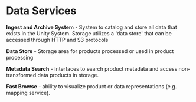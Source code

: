 # Data Services

**Ingest and Archive System** - System to catalog and store all data that exists in the Unity System. Storage utilizes a 'data store' that can be accessed through HTTP and S3 protocols

**Data Store** - Storage area for products processed or used in product processing

**Metadata Search** - Interfaces to search product metadata and access non-transformed data products in storage.

**Fast Browse** - ability to visualize product or data representations (e.g. mapping service).

